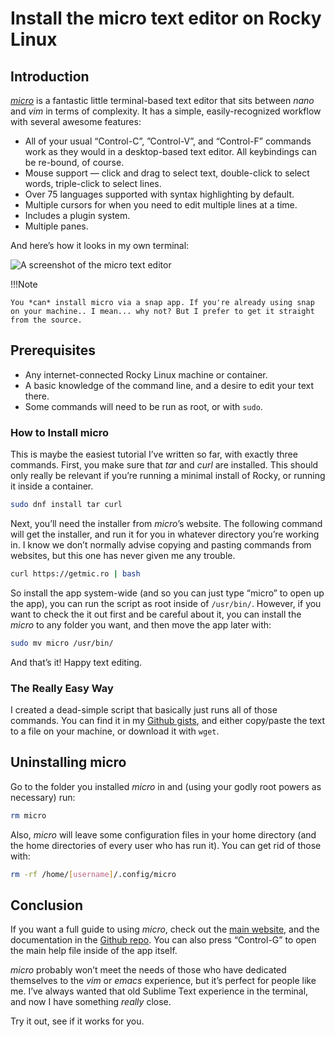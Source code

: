 # Install the micro text editor on Rocky Linux

## Introduction

*[micro](https://micro-editor.github.io)* is a fantastic little terminal-based text editor that sits between *nano* and *vim* in terms of complexity. It has a simple, easily-recognized workflow with several awesome features:

* All of your usual “Control-C”, ”Control-V”, and “Control-F” commands work as they would in a desktop-based text editor. All keybindings can be re-bound, of course.
* Mouse support — click and drag to select text, double-click to select words, triple-click to select lines.
* Over 75 languages supported with syntax highlighting by default.
* Multiple cursors for when you need to edit multiple lines at a time.
* Includes a plugin system.
* Multiple panes.

And here’s how it looks in my own terminal:

![A screenshot of the micro text editor](D:\dev\RockyLinux\documentation\docs\gemstones\images\micro-text-editor.png)

!!!Note

    You *can* install micro via a snap app. If you're already using snap on your machine.. I mean... why not? But I prefer to get it straight from the source.

## Prerequisites

* Any internet-connected Rocky Linux machine or container.
* A basic knowledge of the command line, and a desire to edit your text there.
* Some commands will need to be run as root, or with `sudo`.

### How to Install micro

This is maybe the easiest tutorial I’ve written so far, with exactly three commands. First, you make sure that *tar* and *curl* are installed. This should only really be relevant if you’re running a minimal install of Rocky, or running it inside a container.

```bash
sudo dnf install tar curl
```

Next, you’ll need the installer from *micro*’s website. The following command will get the installer, and run it for you in whatever directory you’re working in. I know we don’t normally advise copying and pasting commands from websites, but this one has never given me any trouble.

```bash
curl https://getmic.ro | bash
```

So install the app system-wide (and so you can just type “micro” to open up the app), you can run the script as root inside of `/usr/bin/`. However, if you want to check the it out first and be careful about it, you can install the *micro* to any folder you want, and then move the app later with:

```bash
sudo mv micro /usr/bin/
```

And that’s it! Happy text editing.

### The Really Easy Way

I created a dead-simple script that basically just runs all of those commands. You can find it in my [Github gists](https://gist.github.com/EzequielBruni/0e29f2c0a63500baf6fe9e8c51c7b02f), and either copy/paste the text to a file on your machine, or download it with `wget`.

## Uninstalling micro

Go to the folder you installed *micro* in and (using your godly root powers as necessary) run:

```bash
rm micro
```

Also, *micro* will leave some configuration files in your home directory (and the home directories of every user who has run it). You can get rid of those with:

```bash
rm -rf /home/[username]/.config/micro
```

## Conclusion

If you want a full guide to using *micro*, check out the [main website](https://micro-editor.github.io), and the documentation in the [Github repo](https://github.com/zyedidia/micro/tree/master/runtime/help). You can also press “Control-G” to open the main help file inside of the app itself.

*micro* probably won’t meet the needs of those who have dedicated themselves to the *vim* or *emacs* experience, but it’s perfect for people like me. I’ve always wanted that old Sublime Text experience in the terminal, and now I have something *really* close.

Try it out, see if it works for you.
